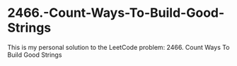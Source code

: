 # 2466.-Count-Ways-To-Build-Good-Strings
This is my personal solution to the LeetCode problem: 2466. Count Ways To Build Good Strings
